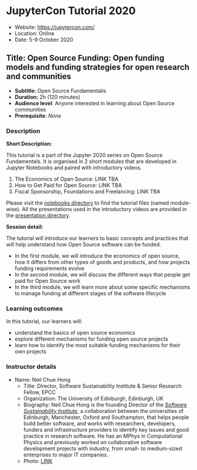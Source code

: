 # JupyterCon Tutorial 2020

- Website: https://jupytercon.com/
- Location: Online
- Date: 5-9 October 2020

## Title: Open Source Funding: Open funding models and funding strategies for open research and communities

- **Subtitle:** Open Source Fundamentalis
- **Duration:** 2h (120 minutes)
- **Audience level**: Anyone interested in learning about Open Source communities
- **Prerequisite**: *None*

### Description

**Short Description:**

This tutorial is a part of the Jupyter 2020 series on Open Source Fundamentals.
It is organised in 2 short modules that are developed in Jupyter Notebooks and paired with introductory videos.

1. The Economics of Open Source: LINK TBA
2. How to Get Paid for Open Source: LINK TBA
3. Fiscal Sponsorship, Foundations and Freelancing: LINK TBA

Please visit the [notebooks directory](./notebooks) to find the tutorial files (named module-wise).
All the presentations used in the introductory videos are provided in the [presentation directory](./presentations).

**Session detail:**

The tutorial will introduce our learners to basic concepts and practices that will help understand how Open Source software can be funded.
- In the first module, we will introduce the economics of open source, how it differs from other types of goods and products, and how projects funding requirements evolve
- In the second module, we will discuss the different ways that people get paid for Open Source work
- In the third module, we will learn more about some specific mechanisms to manage funding at different stages of the software lifecycle

### Learning outcomes

In this tutorial, our learners will:
- understand the basics of open source economics
- explore different mechanisms for funding open source projects
- learn how to identify the most suitable funding mechanisms for their own projects

### Instructor details

- Name: Neil Chue Hong
    - Title: Director, Software Sustainability Institute & Senior Research Fellow, EPCC
    - Organization: The University of Edinburgh, Edinburgh, UK
    - Biography: Neil Chue Hong is the founding Director of the *[Software Sustainability Institute](https://www.software.ac.uk/)*, 
      a collaboration between the universities of Edinburgh, Manchester, Oxford and Southampton, that helps people build better software, 
      and works with researchers, developers, funders and infrastructure providers to identify key issues and good practice in research software.
      He has an MPhys in Computational Physics and previously worked on collaborative software development projects with industry, 
      from small- to medium-sized enterprises to major IT companies.
    - Photo: [LINK](images/NeilChueHong.png)
